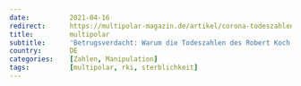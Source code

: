 ```yaml
---
date:          2021-04-16
redirect:      https://multipolar-magazin.de/artikel/corona-todeszahlen-nicht-plausibel
title:         multipolar
subtitle:      'Betrugsverdacht: Warum die Todeszahlen des Robert Koch-Instituts nicht plausibel sind'
country:       DE
categories:    [Zahlen, Manipulation]
tags:          [multipolar, rki, sterblichkeit]
---
```

